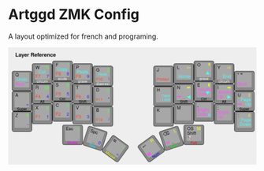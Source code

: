 # Artggd ZMK Config

A layout optimized for french and programing.

![img.png](https://github.com/artggd/zmk-config/blob/main/img/img.png)
